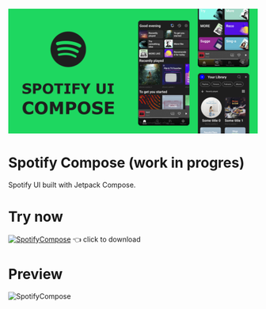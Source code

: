 ![](art/header.png)

# Spotify Compose (work in progres)
 Spotify UI built with Jetpack Compose.

# Try now

[![SpotifyCompose](https://github.com/droidbaza/SpotifyCompose/blob/master/app/src/main/res/mipmap-hdpi/ic_launcher.png)](https://github.com/droidbaza/SpotifyCompose/raw/master/app/release/app-release.apk)
👈 click to download

# Preview
![SpotifyCompose](art/preview.gif)

